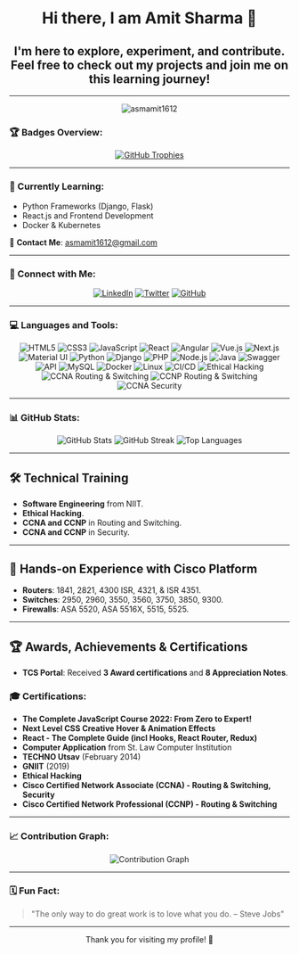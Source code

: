 <h1 align="center">Hi there, I am Amit Sharma 👋</h1>
<h2 align="center">I'm here to explore, experiment, and contribute. Feel free to check out my projects and join me on this learning journey!</h2>

---

<p align="center">
  <img src="https://komarev.com/ghpvc/?username=asmamit1612&&label=PROFILE+VIEWS&color=0e75b6&style=flat" alt="asmamit1612"/>
</p>

### 🏆 Badges Overview:

<p align="center">
  <a href="https://github.com/ryo-ma/github-profile-trophy">
    <img src="https://github-profile-trophy.vercel.app/?username=asmamit1612&theme=gruvbox&no-bg=true&row=1&column=7" alt="GitHub Trophies"/>
  </a>
</p>

---

### 🌱 Currently Learning:
- Python Frameworks (Django, Flask)
- React.js and Frontend Development
- Docker & Kubernetes

📧 **Contact Me**: [asmamit1612@gmail.com](mailto:asmamit1612@gmail.com)

---

### 🔗 Connect with Me:

<p align="center">
  <a href="https://www.linkedin.com/in/asmamit1612/"><img src="https://img.shields.io/badge/-LinkedIn-blue?style=flat-square&logo=linkedin" alt="LinkedIn"/></a>
  <a href="https://twitter.com/asmamit1612"><img src="https://img.shields.io/badge/-Twitter-1DA1F2?style=flat-square&logo=twitter&logoColor=white" alt="Twitter"/></a>
  <a href="https://github.com/asmamit1612"><img src="https://img.shields.io/badge/-GitHub-181717?style=flat-square&logo=github" alt="GitHub"/></a>
</p>

---

### 💻 Languages and Tools:

<p align="center">
  <!-- Frontend Technologies -->
  <img src="https://img.icons8.com/color/48/html-5.png" alt="HTML5" />
  <img src="https://img.icons8.com/color/48/css3.png" alt="CSS3" />
  <img src="https://img.icons8.com/color/48/javascript.png" alt="JavaScript" />
  <img src="https://img.icons8.com/color/48/react-native.png" alt="React" />
  <img src="https://img.icons8.com/color/48/angularjs.png" alt="Angular" />
  <img src="https://img.icons8.com/color/48/vue-js.png" alt="Vue.js" />
  <img src="https://img.icons8.com/color/48/nextjs.png" alt="Next.js" />
  <img src="https://img.icons8.com/color/48/material-ui.png" alt="Material UI" />
  
  <!-- Backend Technologies -->
  <img src="https://img.icons8.com/color/48/python.png" alt="Python" />
  <img src="https://img.icons8.com/color/48/django.png" alt="Django" />
  <img src="https://img.icons8.com/color/48/php.png" alt="PHP" />
  <img src="https://img.icons8.com/color/48/nodejs.png" alt="Node.js" />
  <img src="https://img.icons8.com/color/48/java-coffee-cup-logo.png" alt="Java" />
  <img src="https://img.icons8.com/color/48/cloud-function" alt="Swagger" />
  <img src="https://img.icons8.com/color/48/api.png" alt="API" />

  <!-- Database & DevOps -->
  <img src="https://img.icons8.com/color/48/mysql-logo.png" alt="MySQL" />
  <img src="https://img.icons8.com/color/48/docker.png" alt="Docker" />
  <img src="https://img.icons8.com/color/48/linux.png" alt="Linux" />
  <img src="https://img.icons8.com/color/48/jenkins.png" alt="CI/CD" />

  <!-- Networking & Security -->
  <img src="https://img.icons8.com/color/48/hacking.png" alt="Ethical Hacking" />
  <img src="https://img.icons8.com/color/48/router.png" alt="CCNA Routing & Switching" />
  <img src="https://img.icons8.com/color/48/switch.png" alt="CCNP Routing & Switching" />
  <img src="https://img.icons8.com/color/48/security-checked.png" alt="CCNA Security" />
</p>


---

### 📊 GitHub Stats:

<p align="center">
  <img src="https://github-readme-stats.vercel.app/api/?username=asmamit1612&show_icons=true&title_color=fff&icon_color=79ff97&text_color=9f9f9f&bg_color=151515" alt="GitHub Stats"/>
  <img src="https://github-readme-streak-stats.herokuapp.com?user=asmamit1612&theme=highcontrast&date_format=M%20j%5B%2C%20Y%5D" alt="GitHub Streak"/>
  <img src="https://github-readme-stats.vercel.app/api/top-langs/?username=asmamit1612&layout=compact&theme=radical" alt="Top Languages"/>
</p>

---

## 🛠️ Technical Training
- **Software Engineering** from NIIT.
- **Ethical Hacking**.
- **CCNA and CCNP** in Routing and Switching.
- **CCNA and CCNP** in Security.

---

## 🔧 Hands-on Experience with Cisco Platform
- **Routers**: 1841, 2821, 4300 ISR, 4321, & ISR 4351.
- **Switches**: 2950, 2960, 3550, 3560, 3750, 3850, 9300.
- **Firewalls**: ASA 5520, ASA 5516X, 5515, 5525.

---

## 🏆 Awards, Achievements & Certifications
- **TCS Portal**: Received **3 Award certifications** and **8 Appreciation Notes**.

### 🎓 Certifications:
- **The Complete JavaScript Course 2022: From Zero to Expert!**
- **Next Level CSS Creative Hover & Animation Effects**
- **React - The Complete Guide (incl Hooks, React Router, Redux)**
- **Computer Application** from St. Law Computer Institution
- **TECHNO Utsav** (February 2014)
- **GNIIT** (2019)
- **Ethical Hacking**
- **Cisco Certified Network Associate (CCNA) - Routing & Switching, Security**
- **Cisco Certified Network Professional (CCNP) - Routing & Switching**

---

### 📈 Contribution Graph:

<p align="center">
  <img src="https://github-readme-activity-graph.vercel.app/graph?username=asmamit1612&theme=high-contrast" alt="Contribution Graph"/>
</p>

---

### 🗓️ Fun Fact:

> "The only way to do great work is to love what you do. – Steve Jobs"

---

<p align="center">Thank you for visiting my profile! 🚀</p>
